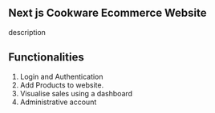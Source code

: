 ## Next js Cookware Ecommerce Website

description

## Functionalities

1. Login and Authentication
2. Add Products to website.
3. Visualise sales using a dashboard
4. Administrative account
